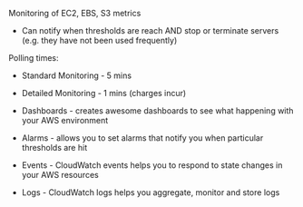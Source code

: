 Monitoring of EC2, EBS, S3 metrics
- Can notify when thresholds are reach AND stop or terminate servers (e.g. they have not been used frequently)

Polling times:
- Standard Monitoring - 5 mins
- Detailed Monitoring - 1 mins (charges incur)


- Dashboards - creates awesome dashboards to see what happening with your AWS environment
- Alarms - allows you to set alarms that notify you when particular thresholds are hit
- Events - CloudWatch events helps you to respond to state changes in your AWS resources
- Logs - CloudWatch logs helps you aggregate, monitor and store logs
